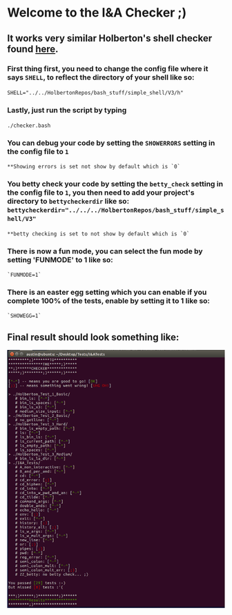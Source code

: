 # Welcome to the I&A Checker ;)
## It works very similar Holberton's shell checker found [here](https://github.com/holbertonschool/0x15.c/).

### First thing first, you need to change the config file where it says `SHELL`, to reflect the directory of your shell like so: 
`SHELL="../../HolbertonRepos/bash_stuff/simple_shell/V3/h"`

### Lastly, just run the script by typing 
`./checker.bash`

### You can debug your code by setting the `SHOWERRORS` setting in the config file to `1`
	**Showing errors is set not show by default which is `0`

### You betty check your code by setting the `betty_check` setting in the config file to `1`, you then need to add your project's directory to `bettycheckerdir` like so: `bettycheckerdir="../../../HolbertonRepos/bash_stuff/simple_shell/V3"`
	**betty checking is set to not show by default which is `0`

### There is now a fun mode, you can select the fun mode by setting 'FUNMODE' to 1 like so:
	`FUNMODE=1`

### There is an easter egg setting which you can enable if you complete 100% of the tests, enable by setting it to 1 like so:
	`SHOWEGG=1`

## Final result should look something like: 

![](exampleout.png)
